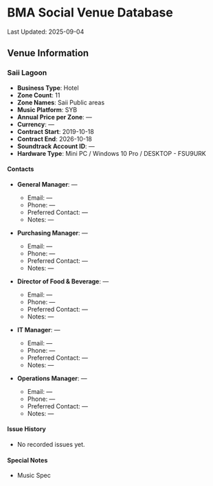 # BMA Social Venue Database

Last Updated: 2025-09-04

## Venue Information

### Saii Lagoon
- **Business Type**: Hotel
- **Zone Count**: 11
- **Zone Names**: Saii Public areas
- **Music Platform**: SYB
- **Annual Price per Zone**: —
- **Currency**: —
- **Contract Start**: 2019-10-18
- **Contract End**: 2026-10-18
- **Soundtrack Account ID**: —
- **Hardware Type**: Mini PC / Windows 10 Pro / DESKTOP - FSU9URK

#### Contacts
- **General Manager**: —
  - Email: —
  - Phone: —
  - Preferred Contact: —
  - Notes: —

- **Purchasing Manager**: —
  - Email: —
  - Phone: —
  - Preferred Contact: —
  - Notes: —

- **Director of Food & Beverage**: —
  - Email: —
  - Phone: —
  - Preferred Contact: —
  - Notes: —

- **IT Manager**: —
  - Email: —
  - Phone: —
  - Preferred Contact: —
  - Notes: —

- **Operations Manager**: —
  - Email: —
  - Phone: —
  - Preferred Contact: —
  - Notes: —

#### Issue History
- No recorded issues yet.

#### Special Notes
- Music Spec
